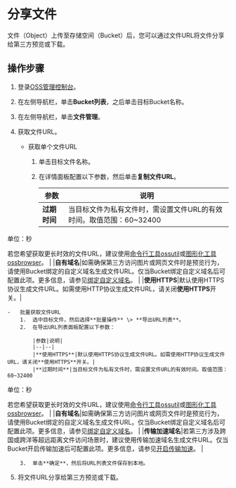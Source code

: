 # 分享文件

文件（Object）上传至存储空间（Bucket）后，您可以通过文件URL将文件分享给第三方预览或下载。

## 操作步骤

1.  登录[OSS管理控制台](https://oss.console.aliyun.com/)。

2.  在左侧导航栏，单击**Bucket列表**，之后单击目标Bucket名称。

3.  在左侧导航栏，单击**文件管理**。

4.  获取文件URL。

    -   获取单个文件URL
        1.  单击目标文件名称。
        2.  在详情面板配置以下参数，然后单击**复制文件URL**。

            |参数|说明|
            |--|--|
            |**过期时间**|当目标文件为私有文件时，需设置文件URL的有效时间。取值范围：60~32400

单位：秒

若您希望获取更长时效的文件URL，建议使用[命令行工具ossutil](/intl.zh-CN/常用工具/命令行工具ossutil/常用命令/sign.md)或[图形化工具ossbrowser](/intl.zh-CN/常用工具/图形化管理工具ossbrowser/快速开始.md)。 |
            |**自有域名**|如需确保第三方访问图片或网页文件时是预览行为，请使用Bucket绑定的自定义域名生成文件URL。仅当Bucket绑定自定义域名后可配置此项。更多信息，请参见[绑定自定义域名](/intl.zh-CN/控制台用户指南/存储空间管理/管理域名/绑定自定义域名.md)。 |
            |**使用HTTPS**|默认使用HTTPS协议生成文件URL。如需使用HTTP协议生成文件URL，请关闭**使用HTTPS**开关。|

    -   批量获取文件URL
        1.  选中目标文件，然后选择**批量操作** \> **导出URL列表**。
        2.  在导出URL列表面板配置以下参数：

            |参数|说明|
            |--|--|
            |**使用HTTPS**|默认使用HTTPS协议生成文件URL。如需使用HTTP协议生成文件URL，请关闭**使用HTTPS**开关。|
            |**过期时间**|当目标文件为私有文件时，需设置文件URL的有效时间。取值范围：60~32400

单位：秒

若您希望获取更长时效的文件URL，建议使用[命令行工具ossutil](/intl.zh-CN/常用工具/命令行工具ossutil/常用命令/sign.md)或[图形化工具ossbrowser](/intl.zh-CN/常用工具/图形化管理工具ossbrowser/快速开始.md)。 |
            |**自有域名**|如需确保第三方访问图片或网页文件时是预览行为，请使用Bucket绑定的自定义域名生成文件URL。仅当Bucket绑定自定义域名后可配置此项。更多信息，请参见[绑定自定义域名](/intl.zh-CN/控制台用户指南/存储空间管理/管理域名/绑定自定义域名.md)。 |
            |**传输加速域名**|若第三方涉及跨国或跨洋等超远距离文件访问场景时，建议使用传输加速域名生成文件URL。仅当Bucket开启传输加速后可配置此项。更多信息，请参见[开启传输加速](/intl.zh-CN/控制台用户指南/存储空间管理/管理域名/开启传输加速.md)。 |

        3.  单击**确定**，然后将URL列表文件保存到本地。
5.  将文件URL分享给第三方预览或下载。


